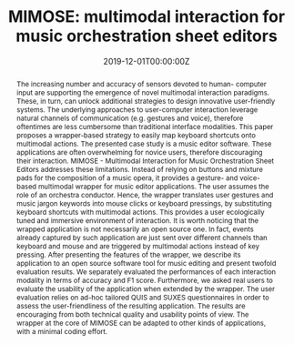 ---
title: 'MIMOSE: multimodal interaction for music orchestration sheet editors'

# Authors
# If you created a profile for a user (e.g. the default `admin` user), write the username (folder name) here
# and it will be replaced with their full name and linked to their profile.
authors:
  - Andrea Coletta
  - Maria De Marsico
  - Bardh Prenkaj
  - Domenicomichele Silvestri

date: '2019-12-01T00:00:00Z'
doi: '10.1007/s11042-019-07838-0'

# Publication type.
# Legend: 0 = Uncategorized; 1 = Conference paper; 2 = Journal article;
# 3 = Preprint / Working Paper; 4 = Report; 5 = Book; 6 = Book section;
# 7 = Thesis; 8 = Patent
publication_types: ['2']

# Publication name and optional abbreviated publication name.
publication: In *Multimedia Tools and Applications*

abstract: The increasing number and accuracy of sensors devoted to human- computer input are supporting the emergence of novel multimodal interaction paradigms. These, in turn, can unlock additional strategies to design innovative user-friendly systems. The underlying approaches to user-computer interaction leverage natural channels of communication (e.g. gestures and voice), therefore oftentimes are less cumbersome than traditional interface modalities. This paper proposes a wrapper-based strategy to easily map keyboard shortcuts onto multimodal actions. The presented case study is a music editor software. These applications are often overwhelming for novice users, therefore discouraging their interaction. MIMOSE - Multimodal Interaction for Music Orchestration Sheet Editors addresses these limitations. Instead of relying on buttons and mixture pads for the composition of a music opera, it provides a gesture- and voice-based multimodal wrapper for music editor applications. The user assumes the role of an orchestra conductor. Hence, the wrapper translates user gestures and music jargon keywords into mouse clicks or keyboard pressings, by substituting keyboard shortcuts with multimodal actions. This provides a user ecologically tuned and immersive environment of interaction. It is worth noticing that the wrapped application is not necessarily an open source one. In fact, events already captured by such application are just sent over different channels than keyboard and mouse and are triggered by multimodal actions instead of key pressing. After presenting the features of the wrapper, we describe its application to an open source software tool for music editing and present twofold evaluation results. We separately evaluated the performances of each interaction modality in terms of accuracy and F1 score. Furthermore, we asked real users to evaluate the usability of the application when extended by the wrapper. The user evaluation relies on ad-hoc tailored QUIS and SUXES questionnaires in order to assess the user-friendliness of the resulting application. The results are encouraging from both technical quality and usability points of view. The wrapper at the core of MIMOSE can be adapted to other kinds of applications, with a minimal coding effort.


tags: ['gesture recognition', 'hot-word recognition','user-system friendliness']

# Display this page in the Featured widget?
featured: false

# Custom links (uncomment lines below)
# links:
# - name: Custom Link
#   url: http://example.org

url_pdf: ''
url_code: ''
url_dataset: ''
url_poster: ''
url_project: ''
url_slides: ''
url_source: ''
url_video: ''

# Featured image
# To use, add an image named `featured.jpg/png` to your page's folder.
image:
  caption: 'The class diagram of the system’s architecture'
  focal_point: ''
  preview_only: false


# Slides (optional).
#   Associate this publication with Markdown slides.
#   Simply enter your slide deck's filename without extension.
#   E.g. `slides: "example"` references `content/slides/example/index.md`.
#   Otherwise, set `slides: ""`.
slides: ""
---